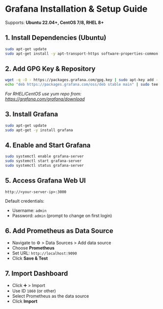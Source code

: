 # Grafana Installation & Setup Guide

Supports: **Ubuntu 22.04+, CentOS 7/8, RHEL 8+**

## 1. Install Dependencies (Ubuntu)
```bash
sudo apt-get update
sudo apt-get install -y apt-transport-https software-properties-common
```

## 2. Add GPG Key & Repository
```bash
wget -q -O - https://packages.grafana.com/gpg.key | sudo apt-key add -
echo "deb https://packages.grafana.com/oss/deb stable main" | sudo tee /etc/apt/sources.list.d/grafana.list
```

_For RHEL/CentOS use yum repo from: https://grafana.com/grafana/download_

## 3. Install Grafana
```bash
sudo apt-get update
sudo apt-get -y install grafana
```

## 4. Enable and Start Grafana
```bash
sudo systemctl enable grafana-server
sudo systemctl start grafana-server
sudo systemctl status grafana-server
```

## 5. Access Grafana Web UI
```
http://<your-server-ip>:3000
```

Default credentials:
- Username: `admin`
- Password: `admin` (prompt to change on first login)

## 6. Add Prometheus as Data Source
- Navigate to ⚙️ > Data Sources > Add data source
- Choose **Prometheus**
- Set URL: `http://localhost:9090`
- Click **Save & Test**

## 7. Import Dashboard
- Click ➕ > Import
- Use ID `1860` (or other)
- Select Prometheus as the data source
- Click **Import**
